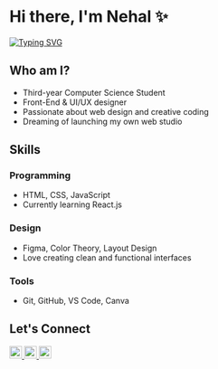 # Hi there, I'm Nehal ✨

[![Typing SVG](https://readme-typing-svg.herokuapp.com?font=Fira+Code&pause=1000&color=36BCF7&width=435&lines=Front-End+Developer;UI%2FUX+Designer;Creative+Coder;Dreaming+of+my+own+studio)](https://git.io/typing-svg)



## Who am I?

-  Third-year Computer Science Student  
-  Front-End & UI/UX designer  
-  Passionate about web design and creative coding  
-  Dreaming of launching my own web studio

##  Skills

### Programming
- HTML, CSS, JavaScript  
- Currently learning React.js  

### Design
- Figma, Color Theory, Layout Design  
- Love creating clean and functional interfaces

### Tools
- Git, GitHub, VS Code, Canva

##  Let's Connect

<p align="left">
  <a href="https://www.linkedin.com/in/nehal-reda-a4137a31b/" target="_blank">
    <img src="https://img.shields.io/badge/LinkedIn-blue?logo=linkedin&logoColor=white" style="height: 22px; font-family: Arial;"/ >
  </a>
  <a href="https://www.behance.net/nehalreda25" target="_blank">
    <img src="https://img.shields.io/badge/Behance-0057FF?logo=behance&logoColor=white" style="height: 22px; font-family: Arial;"/>
  </a>
  <a href="mailto:nehalreda14@gmail.com">
    <img src="https://img.shields.io/badge/Email-d14836?logo=gmail&logoColor=white" style="height: 22px; font-family: Arial;" />
  </a>
</p>
